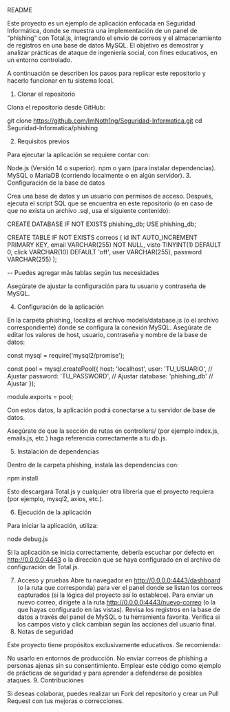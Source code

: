 README

Este proyecto es un ejemplo de aplicación enfocada en Seguridad Informática, donde se muestra una implementación de un panel de “phishing” con Total.js, integrando el envío de correos y el almacenamiento de registros en una base de datos MySQL. El objetivo es demostrar y analizar prácticas de ataque de ingeniería social, con fines educativos, en un entorno controlado.

A continuación se describen los pasos para replicar este repositorio y hacerlo funcionar en tu sistema local.

1. Clonar el repositorio

Clona el repositorio desde GitHub:

git clone https://github.com/ImNoth1ng/Seguridad-Informatica.git
cd Seguridad-Informatica/phishing

2. Requisitos previos

Para ejecutar la aplicación se requiere contar con:

Node.js (Versión 14 o superior).
npm o yarn (para instalar dependencias).
MySQL o MariaDB (corriendo localmente o en algún servidor).
3. Configuración de la base de datos

Crea una base de datos y un usuario con permisos de acceso. Después, ejecuta el script SQL que se encuentra en este repositorio (o en caso de que no exista un archivo .sql, usa el siguiente contenido):

CREATE DATABASE IF NOT EXISTS phishing_db;
USE phishing_db;

CREATE TABLE IF NOT EXISTS correos (
  id INT AUTO_INCREMENT PRIMARY KEY,
  email VARCHAR(255) NOT NULL,
  visto TINYINT(1) DEFAULT 0,
  click VARCHAR(10) DEFAULT 'off',
  user VARCHAR(255),
  password VARCHAR(255)
);

-- Puedes agregar más tablas según tus necesidades


Asegúrate de ajustar la configuración para tu usuario y contraseña de MySQL.

4. Configuración de la aplicación

En la carpeta phishing, localiza el archivo models/database.js (o el archivo correspondiente) donde se configura la conexión MySQL. Asegúrate de editar los valores de host, usuario, contraseña y nombre de la base de datos:

const mysql = require('mysql2/promise');

const pool = mysql.createPool({
    host: 'localhost',
    user: 'TU_USUARIO',       // Ajustar
    password: 'TU_PASSWORD',  // Ajustar
    database: 'phishing_db'   // Ajustar
});

module.exports = pool;


Con estos datos, la aplicación podrá conectarse a tu servidor de base de datos.

Asegúrate de que la sección de rutas en controllers/ (por ejemplo index.js, emails.js, etc.) haga referencia correctamente a tu db.js.

5. Instalación de dependencias

Dentro de la carpeta phishing, instala las dependencias con:

npm install


Esto descargará Total.js y cualquier otra librería que el proyecto requiera (por ejemplo, mysql2, axios, etc.).

6. Ejecución de la aplicación

Para iniciar la aplicación, utiliza:

node debug.js

Si la aplicación se inicia correctamente, debería escuchar por defecto en http://0.0.0.0:4443 o la dirección que se haya configurado en el archivo de configuración de Total.js.

7. Acceso y pruebas
Abre tu navegador en http://0.0.0.0:4443/dashboard (o la ruta que corresponda) para ver el panel donde se listan los correos capturados (si la lógica del proyecto así lo establece).
Para enviar un nuevo correo, dirígete a la ruta http://0.0.0.0:4443/nuevo-correo (o la que hayas configurado en las vistas).
Revisa los registros en la base de datos a través del panel de MySQL o tu herramienta favorita. Verifica si los campos visto y click cambian según las acciones del usuario final.
8. Notas de seguridad

Este proyecto tiene propósitos exclusivamente educativos. Se recomienda:

No usarlo en entornos de producción.
No enviar correos de phishing a personas ajenas sin su consentimiento.
Emplear este código como ejemplo de prácticas de seguridad y para aprender a defenderse de posibles ataques.
9. Contribuciones

Si deseas colaborar, puedes realizar un Fork del repositorio y crear un Pull Request con tus mejoras o correcciones.

